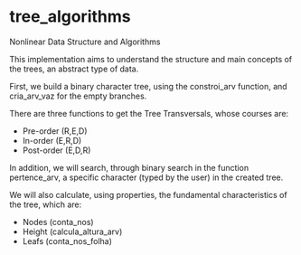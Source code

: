 # tree_algorithms
 Nonlinear Data Structure and Algorithms

This implementation aims to understand the structure and main concepts of the trees, an abstract type of data.

First, we build a binary character tree, using the constroi_arv function, and cria_arv_vaz for the empty branches.

There are three functions to get the Tree Transversals, whose courses are:
- Pre-order  (R,E,D) 
- In-order   (E,R,D)
- Post-order (E,D,R)

In addition, we will search, through binary search in the function pertence_arv, a specific character (typed by the user) in the created tree.

We will also calculate, using properties, the fundamental characteristics of the tree, which are:
* Nodes (conta_nos)
* Height (calcula_altura_arv)
* Leafs (conta_nos_folha)